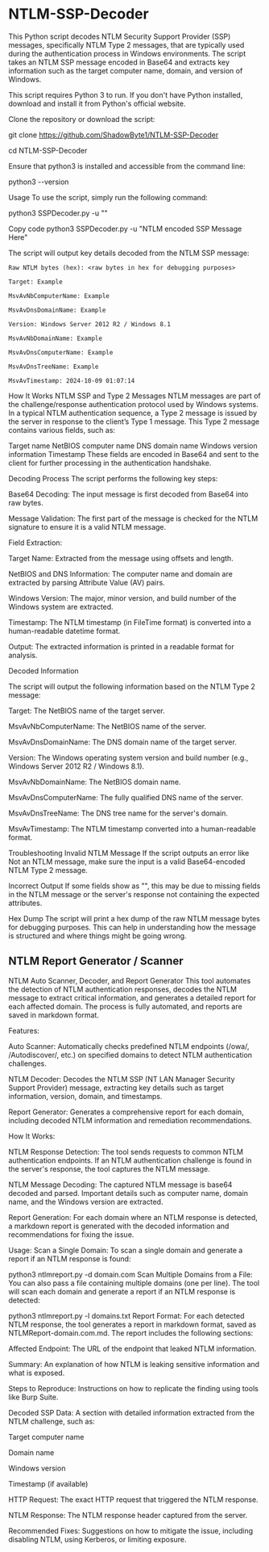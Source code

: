 # NTLM-SSP-Decoder
This Python script decodes NTLM Security Support Provider (SSP) messages, specifically NTLM Type 2 messages, that are typically used during the authentication process in Windows environments. The script takes an NTLM SSP message encoded in Base64 and extracts key information such as the target computer name, domain, and version of Windows.

This script requires Python 3 to run. If you don't have Python installed, download and install it from Python's official website.

Clone the repository or download the script:

git clone https://github.com/ShadowByte1/NTLM-SSP-Decoder

cd NTLM-SSP-Decoder

Ensure that python3 is installed and accessible from the command line:

python3 --version

Usage
To use the script, simply run the following command:

python3 SSPDecoder.py -u "<Base64-encoded NTLM SSP message>"

Copy code
python3 SSPDecoder.py -u "NTLM encoded SSP Message Here"

The script will output key details decoded from the NTLM SSP message:

```
Raw NTLM bytes (hex): <raw bytes in hex for debugging purposes>

Target: Example

MsvAvNbComputerName: Example

MsvAvDnsDomainName: Example

Version: Windows Server 2012 R2 / Windows 8.1

MsvAvNbDomainName: Example

MsvAvDnsComputerName: Example

MsvAvDnsTreeName: Example

MsvAvTimestamp: 2024-10-09 01:07:14
```

How It Works
NTLM SSP and Type 2 Messages
NTLM messages are part of the challenge/response authentication protocol used by Windows systems. In a typical NTLM authentication sequence, a Type 2 message is issued by the server in response to the client’s Type 1 message. This Type 2 message contains various fields, such as:

Target name
NetBIOS computer name
DNS domain name
Windows version information
Timestamp
These fields are encoded in Base64 and sent to the client for further processing in the authentication handshake.

Decoding Process
The script performs the following key steps:

Base64 Decoding: The input message is first decoded from Base64 into raw bytes.

Message Validation: The first part of the message is checked for the NTLM signature to ensure it is a valid NTLM message.

Field Extraction:

Target Name: Extracted from the message using offsets and length.

NetBIOS and DNS Information: The computer name and domain are extracted by parsing Attribute Value (AV) pairs.

Windows Version: The major, minor version, and build number of the Windows system are extracted.

Timestamp: The NTLM timestamp (in FileTime format) is converted into a human-readable datetime format.

Output: The extracted information is printed in a readable format for analysis.

Decoded Information

The script will output the following information based on the NTLM Type 2 message:

Target: The NetBIOS name of the target server.

MsvAvNbComputerName: The NetBIOS name of the server.

MsvAvDnsDomainName: The DNS domain name of the target server.

Version: The Windows operating system version and build number (e.g., Windows Server 2012 R2 / Windows 8.1).

MsvAvNbDomainName: The NetBIOS domain name.

MsvAvDnsComputerName: The fully qualified DNS name of the server.

MsvAvDnsTreeName: The DNS tree name for the server's domain.

MsvAvTimestamp: The NTLM timestamp converted into a human-readable format.

Troubleshooting
Invalid NTLM Message
If the script outputs an error like Not an NTLM message, make sure the input is a valid Base64-encoded NTLM Type 2 message.

Incorrect Output
If some fields show as "<Not found>", this may be due to missing fields in the NTLM message or the server's response not containing the expected attributes.

Hex Dump
The script will print a hex dump of the raw NTLM message bytes for debugging purposes. This can help in understanding how the message is structured and where things might be going wrong.


## NTLM Report Generator / Scanner

NTLM Auto Scanner, Decoder, and Report Generator
This tool automates the detection of NTLM authentication responses, decodes the NTLM message to extract critical information, and generates a detailed report for each affected domain. The process is fully automated, and reports are saved in markdown format.

Features:

Auto Scanner: Automatically checks predefined NTLM endpoints (/owa/, /Autodiscover/, etc.) on specified domains to detect NTLM authentication challenges.

NTLM Decoder: Decodes the NTLM SSP (NT LAN Manager Security Support Provider) message, extracting key details such as target information, version, domain, and timestamps.

Report Generator: Generates a comprehensive report for each domain, including decoded NTLM information and remediation recommendations.

How It Works:

NTLM Response Detection: The tool sends requests to common NTLM authentication endpoints. If an NTLM authentication challenge is found in the server's response, the tool captures the NTLM message.

NTLM Message Decoding: The captured NTLM message is base64 decoded and parsed. Important details such as computer name, domain name, and the Windows version are extracted.

Report Generation: For each domain where an NTLM response is detected, a markdown report is generated with the decoded information and recommendations for fixing the issue.

Usage:
Scan a Single Domain:
To scan a single domain and generate a report if an NTLM response is found:

python3 ntlmreport.py -d domain.com
Scan Multiple Domains from a File:
You can also pass a file containing multiple domains (one per line). The tool will scan each domain and generate a report if an NTLM response is detected:


python3 ntlmreport.py -l domains.txt
Report Format:
For each detected NTLM response, the tool generates a report in markdown format, saved as NTLMReport-domain.com.md. The report includes the following sections:

Affected Endpoint: The URL of the endpoint that leaked NTLM information.

Summary: An explanation of how NTLM is leaking sensitive information and what is exposed.

Steps to Reproduce: Instructions on how to replicate the finding using tools like Burp Suite.

Decoded SSP Data: A section with detailed information extracted from the NTLM challenge, such as:

Target computer name

Domain name

Windows version

Timestamp (if available)

HTTP Request: The exact HTTP request that triggered the NTLM response.

NTLM Response: The NTLM response header captured from the server.

Recommended Fixes: Suggestions on how to mitigate the issue, including disabling NTLM, using Kerberos, or limiting exposure.

